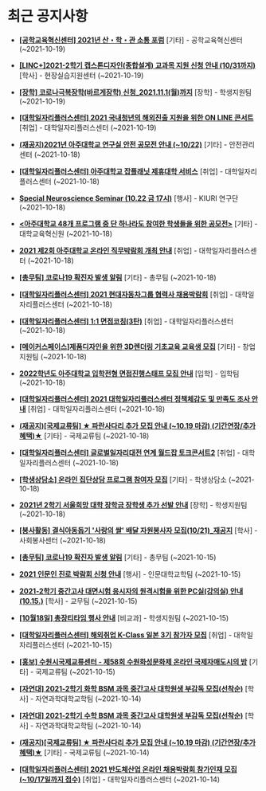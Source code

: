 # 최근 공지사항

* **[[공학교육혁신센터] 2021년 산・학・관 소통 포럼](http://ajou.ac.kr/kr/ajou/notice.do?mode=view&amp;articleNo=114051&amp;article.offset=0&amp;articleLimit=30)**
 [기타] - 공학교육혁신센터 (~2021-10-19)

* **[[LINC+]2021-2학기 캡스톤디자인(종합설계) 교과목 지원 신청 안내 (10/31까지)](http://ajou.ac.kr/kr/ajou/notice.do?mode=view&amp;articleNo=114050&amp;article.offset=0&amp;articleLimit=30)**
 [학사] - 현장실습지원센터 (~2021-10-19)

* **[[장학] 코로나극복장학(바르게장학) 신청_2021.11.1(월)까지](http://ajou.ac.kr/kr/ajou/notice.do?mode=view&amp;articleNo=114049&amp;article.offset=0&amp;articleLimit=30)**
 [장학] - 학생지원팀 (~2021-10-19)

* **[[대학일자리플러스센터] 2021 국내청년의 해외진출 지원을 위한 ON LINE 콘서트](http://ajou.ac.kr/kr/ajou/notice.do?mode=view&amp;articleNo=114047&amp;article.offset=0&amp;articleLimit=30)**
 [취업] - 대학일자리플러스센터 (~2021-10-19)

* **[(재공지)2021년 아주대학교 연구실 안전 공모전 안내 (~10/22)](http://ajou.ac.kr/kr/ajou/notice.do?mode=view&amp;articleNo=114035&amp;article.offset=0&amp;articleLimit=30)**
 [기타] - 안전관리센터 (~2021-10-18)

* **[[대학일자리플러스센터] 아주대학교 잡플래닛 제휴대학 서비스](http://ajou.ac.kr/kr/ajou/notice.do?mode=view&amp;articleNo=114034&amp;article.offset=0&amp;articleLimit=30)**
 [취업] - 대학일자리플러스센터 (~2021-10-18)

* **[Special Neuroscience Seminar (10.22 금 17시)](http://ajou.ac.kr/kr/ajou/notice.do?mode=view&amp;articleNo=114032&amp;article.offset=0&amp;articleLimit=30)**
 [행사] - KIURI 연구단 (~2021-10-18)

* **[&lt;아주대학교 48개 프로그램 중 단 하나라도 참여한 학생들을 위한 공모전&gt;](http://ajou.ac.kr/kr/ajou/notice.do?mode=view&amp;articleNo=114031&amp;article.offset=0&amp;articleLimit=30)**
 [기타] - 대학교육혁신원 (~2021-10-18)

* **[2021 제2회 아주대학교 온라인 직무박람회 개최 안내](http://ajou.ac.kr/kr/ajou/notice.do?mode=view&amp;articleNo=114029&amp;article.offset=0&amp;articleLimit=30)**
 [취업] - 대학일자리플러스센터 (~2021-10-18)

* **[[총무팀] 코로나19 확진자 발생 알림](http://ajou.ac.kr/kr/ajou/notice.do?mode=view&amp;articleNo=114023&amp;article.offset=0&amp;articleLimit=30)**
 [기타] - 총무팀 (~2021-10-18)

* **[[대학일자리플러스센터] 2021 현대자동차그룹 협력사 채용박람회](http://ajou.ac.kr/kr/ajou/notice.do?mode=view&amp;articleNo=114022&amp;article.offset=0&amp;articleLimit=30)**
 [취업] - 대학일자리플러스센터 (~2021-10-18)

* **[[대학일자리플러스센터] 1:1 면접코칭(3탄)](http://ajou.ac.kr/kr/ajou/notice.do?mode=view&amp;articleNo=114020&amp;article.offset=0&amp;articleLimit=30)**
 [취업] - 대학일자리플러스센터 (~2021-10-18)

* **[[메이커스페이스]제품디자인을 위한 3D렌더링 기초교육 교육생 모집](http://ajou.ac.kr/kr/ajou/notice.do?mode=view&amp;articleNo=114017&amp;article.offset=0&amp;articleLimit=30)**
 [기타] - 창업지원팀 (~2021-10-18)

* **[2022학년도 아주대학교 입학전형 면접진행스태프 모집 안내](http://ajou.ac.kr/kr/ajou/notice.do?mode=view&amp;articleNo=114015&amp;article.offset=0&amp;articleLimit=30)**
 [입학] - 입학팀 (~2021-10-18)

* **[[대학일자리플러스센터] 2021 대학일자리플러스센터 정책체감도 및 만족도 조사 안내](http://ajou.ac.kr/kr/ajou/notice.do?mode=view&amp;articleNo=114010&amp;article.offset=0&amp;articleLimit=30)**
 [취업] - 대학일자리플러스센터 (~2021-10-18)

* **[(재공지)[국제교류팀] ★ 파란사다리 추가 모집 안내 (~10.19 마감) (기간연장/추가혜택)★](http://ajou.ac.kr/kr/ajou/notice.do?mode=view&amp;articleNo=114007&amp;article.offset=0&amp;articleLimit=30)**
 [기타] - 국제교류팀 (~2021-10-18)

* **[[대학일자리플러스센터] 글로벌일자리대전 연계 월드잡 토크콘서트2](http://ajou.ac.kr/kr/ajou/notice.do?mode=view&amp;articleNo=114005&amp;article.offset=0&amp;articleLimit=30)**
 [취업] - 대학일자리플러스센터 (~2021-10-18)

* **[[학생상담소] 온라인 집단상담 프로그램 참여자 모집](http://ajou.ac.kr/kr/ajou/notice.do?mode=view&amp;articleNo=114002&amp;article.offset=0&amp;articleLimit=30)**
 [기타] - 학생상담소 (~2021-10-18)

* **[2021년 2학기 서울희망 대학 장학금 장학생 추가 선발 안내](http://ajou.ac.kr/kr/ajou/notice.do?mode=view&amp;articleNo=114001&amp;article.offset=0&amp;articleLimit=30)**
 [장학] - 학생지원팀 (~2021-10-18)

* **[[봉사활동] 결식아동돕기 &#x27;사랑의 쌀&#x27; 배달 자원봉사자 모집(10/21)_재공지](http://ajou.ac.kr/kr/ajou/notice.do?mode=view&amp;articleNo=114000&amp;article.offset=0&amp;articleLimit=30)**
 [학사] - 사회봉사센터 (~2021-10-18)

* **[[총무팀] 코로나19 확진자 발생 알림](http://ajou.ac.kr/kr/ajou/notice.do?mode=view&amp;articleNo=113991&amp;article.offset=0&amp;articleLimit=30)**
 [기타] - 총무팀 (~2021-10-15)

* **[2021 인문인 진로 박람회 신청 안내](http://ajou.ac.kr/kr/ajou/notice.do?mode=view&amp;articleNo=113984&amp;article.offset=0&amp;articleLimit=30)**
 [행사] - 인문대학교학팀 (~2021-10-15)

* **[2021-2학기 중간고사 대면시험 응시자의 원격시험을 위한 PC실(강의실) 안내(10.15.)](http://ajou.ac.kr/kr/ajou/notice.do?mode=view&amp;articleNo=113977&amp;article.offset=0&amp;articleLimit=30)**
 [학사] - 교무팀 (~2021-10-15)

* **[[10월18일] 총장티타임 행사 안내](http://ajou.ac.kr/kr/ajou/notice.do?mode=view&amp;articleNo=113976&amp;article.offset=0&amp;articleLimit=30)**
 [비교과] - 학생지원팀 (~2021-10-15)

* **[[대학일자리플러스센터] 해외취업 K-Class 일본 3기 참가자 모집](http://ajou.ac.kr/kr/ajou/notice.do?mode=view&amp;articleNo=113968&amp;article.offset=0&amp;articleLimit=30)**
 [취업] - 대학일자리플러스센터 (~2021-10-15)

* **[[홍보] 수원시국제교류센터 - 제58회 수원화성문화제 온라인 국제자매도시의 밤](http://ajou.ac.kr/kr/ajou/notice.do?mode=view&amp;articleNo=113966&amp;article.offset=0&amp;articleLimit=30)**
 [기타] - 국제교류팀 (~2021-10-15)

* **[[자연대] 2021-2학기 화학 BSM 과목 중간고사 대학원생 부감독 모집(선착순)](http://ajou.ac.kr/kr/ajou/notice.do?mode=view&amp;articleNo=113964&amp;article.offset=0&amp;articleLimit=30)**
 [학사] - 자연과학대학교학팀 (~2021-10-14)

* **[[자연대] 2021-2학기 수학 BSM 과목 중간고사 대학원생 부감독 모집(선착순)](http://ajou.ac.kr/kr/ajou/notice.do?mode=view&amp;articleNo=113963&amp;article.offset=0&amp;articleLimit=30)**
 [학사] - 자연과학대학교학팀 (~2021-10-14)

* **[(재공지)[국제교류팀] ★ 파란사다리 추가 모집 안내 (~10.19 마감) (기간연장/추가혜택)★](http://ajou.ac.kr/kr/ajou/notice.do?mode=view&amp;articleNo=113962&amp;article.offset=0&amp;articleLimit=30)**
 [기타] - 국제교류팀 (~2021-10-14)

* **[[대학일자리플러스센터] 2021 반도체산업 온라인 채용박람회 참가인재 모집(~10/17일까지 접수)](http://ajou.ac.kr/kr/ajou/notice.do?mode=view&amp;articleNo=113959&amp;article.offset=0&amp;articleLimit=30)**
 [취업] - 대학일자리플러스센터 (~2021-10-14)
